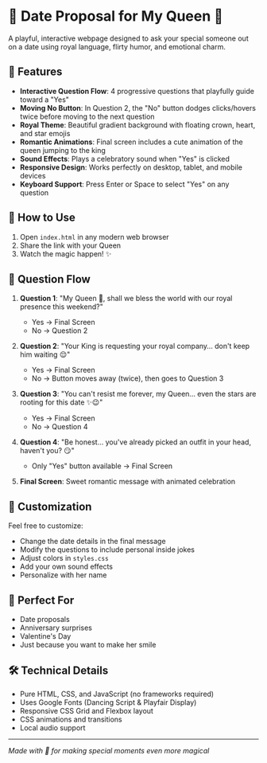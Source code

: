 # 👑 Date Proposal for My Queen 👑

A playful, interactive webpage designed to ask your special someone out on a date using royal language, flirty humor, and emotional charm.

## 🎯 Features

- **Interactive Question Flow**: 4 progressive questions that playfully guide toward a "Yes"
- **Moving No Button**: In Question 2, the "No" button dodges clicks/hovers twice before moving to the next question
- **Royal Theme**: Beautiful gradient background with floating crown, heart, and star emojis
- **Romantic Animations**: Final screen includes a cute animation of the queen jumping to the king
- **Sound Effects**: Plays a celebratory sound when "Yes" is clicked
- **Responsive Design**: Works perfectly on desktop, tablet, and mobile devices
- **Keyboard Support**: Press Enter or Space to select "Yes" on any question

## 🚀 How to Use

1. Open `index.html` in any modern web browser
2. Share the link with your Queen
3. Watch the magic happen! ✨

## 📱 Question Flow

1. **Question 1**: "My Queen 👑, shall we bless the world with our royal presence this weekend?"
   - Yes → Final Screen
   - No → Question 2

2. **Question 2**: "Your King is requesting your royal company… don't keep him waiting 😌"
   - Yes → Final Screen
   - No → Button moves away (twice), then goes to Question 3

3. **Question 3**: "You can't resist me forever, my Queen… even the stars are rooting for this date ✨😉"
   - Yes → Final Screen
   - No → Question 4

4. **Question 4**: "Be honest… you've already picked an outfit in your head, haven't you? 😏"
   - Only "Yes" button available → Final Screen

5. **Final Screen**: Sweet romantic message with animated celebration

## 🎨 Customization

Feel free to customize:
- Change the date details in the final message
- Modify the questions to include personal inside jokes
- Adjust colors in `styles.css`
- Add your own sound effects
- Personalize with her name

## 💝 Perfect For

- Date proposals
- Anniversary surprises
- Valentine's Day
- Just because you want to make her smile

## 🛠 Technical Details

- Pure HTML, CSS, and JavaScript (no frameworks required)
- Uses Google Fonts (Dancing Script & Playfair Display)
- Responsive CSS Grid and Flexbox layout
- CSS animations and transitions
- Local audio support

---

*Made with 💖 for making special moments even more magical*
